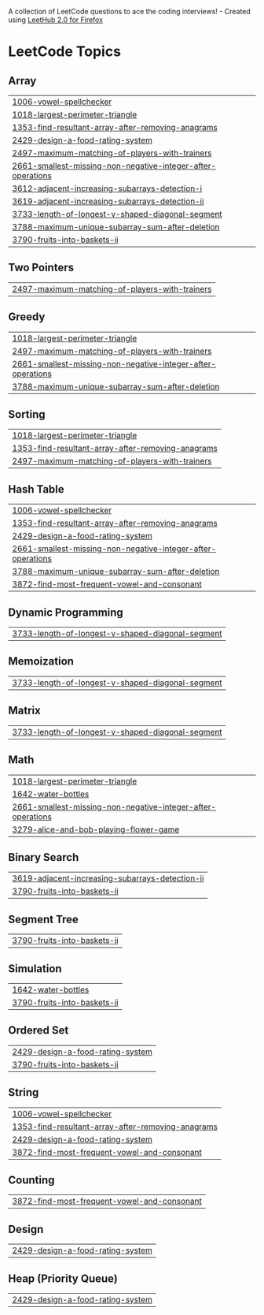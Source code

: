 A collection of LeetCode questions to ace the coding interviews! - Created using [LeetHub 2.0 for Firefox](https://github.com/maitreya2954/LeetHub-2.0-Firefox)
<!---LeetCode Topics Start-->
# LeetCode Topics
## Array
|  |
| ------- |
| [1006-vowel-spellchecker](https://github.com/realslimtaek/leetcode/tree/master/1006-vowel-spellchecker) |
| [1018-largest-perimeter-triangle](https://github.com/realslimtaek/leetcode/tree/master/1018-largest-perimeter-triangle) |
| [1353-find-resultant-array-after-removing-anagrams](https://github.com/realslimtaek/leetcode/tree/master/1353-find-resultant-array-after-removing-anagrams) |
| [2429-design-a-food-rating-system](https://github.com/realslimtaek/leetcode/tree/master/2429-design-a-food-rating-system) |
| [2497-maximum-matching-of-players-with-trainers](https://github.com/realslimtaek/leetcode/tree/master/2497-maximum-matching-of-players-with-trainers) |
| [2661-smallest-missing-non-negative-integer-after-operations](https://github.com/realslimtaek/leetcode/tree/master/2661-smallest-missing-non-negative-integer-after-operations) |
| [3612-adjacent-increasing-subarrays-detection-i](https://github.com/realslimtaek/leetcode/tree/master/3612-adjacent-increasing-subarrays-detection-i) |
| [3619-adjacent-increasing-subarrays-detection-ii](https://github.com/realslimtaek/leetcode/tree/master/3619-adjacent-increasing-subarrays-detection-ii) |
| [3733-length-of-longest-v-shaped-diagonal-segment](https://github.com/realslimtaek/leetcode/tree/master/3733-length-of-longest-v-shaped-diagonal-segment) |
| [3788-maximum-unique-subarray-sum-after-deletion](https://github.com/realslimtaek/leetcode/tree/master/3788-maximum-unique-subarray-sum-after-deletion) |
| [3790-fruits-into-baskets-ii](https://github.com/realslimtaek/leetcode/tree/master/3790-fruits-into-baskets-ii) |
## Two Pointers
|  |
| ------- |
| [2497-maximum-matching-of-players-with-trainers](https://github.com/realslimtaek/leetcode/tree/master/2497-maximum-matching-of-players-with-trainers) |
## Greedy
|  |
| ------- |
| [1018-largest-perimeter-triangle](https://github.com/realslimtaek/leetcode/tree/master/1018-largest-perimeter-triangle) |
| [2497-maximum-matching-of-players-with-trainers](https://github.com/realslimtaek/leetcode/tree/master/2497-maximum-matching-of-players-with-trainers) |
| [2661-smallest-missing-non-negative-integer-after-operations](https://github.com/realslimtaek/leetcode/tree/master/2661-smallest-missing-non-negative-integer-after-operations) |
| [3788-maximum-unique-subarray-sum-after-deletion](https://github.com/realslimtaek/leetcode/tree/master/3788-maximum-unique-subarray-sum-after-deletion) |
## Sorting
|  |
| ------- |
| [1018-largest-perimeter-triangle](https://github.com/realslimtaek/leetcode/tree/master/1018-largest-perimeter-triangle) |
| [1353-find-resultant-array-after-removing-anagrams](https://github.com/realslimtaek/leetcode/tree/master/1353-find-resultant-array-after-removing-anagrams) |
| [2497-maximum-matching-of-players-with-trainers](https://github.com/realslimtaek/leetcode/tree/master/2497-maximum-matching-of-players-with-trainers) |
## Hash Table
|  |
| ------- |
| [1006-vowel-spellchecker](https://github.com/realslimtaek/leetcode/tree/master/1006-vowel-spellchecker) |
| [1353-find-resultant-array-after-removing-anagrams](https://github.com/realslimtaek/leetcode/tree/master/1353-find-resultant-array-after-removing-anagrams) |
| [2429-design-a-food-rating-system](https://github.com/realslimtaek/leetcode/tree/master/2429-design-a-food-rating-system) |
| [2661-smallest-missing-non-negative-integer-after-operations](https://github.com/realslimtaek/leetcode/tree/master/2661-smallest-missing-non-negative-integer-after-operations) |
| [3788-maximum-unique-subarray-sum-after-deletion](https://github.com/realslimtaek/leetcode/tree/master/3788-maximum-unique-subarray-sum-after-deletion) |
| [3872-find-most-frequent-vowel-and-consonant](https://github.com/realslimtaek/leetcode/tree/master/3872-find-most-frequent-vowel-and-consonant) |
## Dynamic Programming
|  |
| ------- |
| [3733-length-of-longest-v-shaped-diagonal-segment](https://github.com/realslimtaek/leetcode/tree/master/3733-length-of-longest-v-shaped-diagonal-segment) |
## Memoization
|  |
| ------- |
| [3733-length-of-longest-v-shaped-diagonal-segment](https://github.com/realslimtaek/leetcode/tree/master/3733-length-of-longest-v-shaped-diagonal-segment) |
## Matrix
|  |
| ------- |
| [3733-length-of-longest-v-shaped-diagonal-segment](https://github.com/realslimtaek/leetcode/tree/master/3733-length-of-longest-v-shaped-diagonal-segment) |
## Math
|  |
| ------- |
| [1018-largest-perimeter-triangle](https://github.com/realslimtaek/leetcode/tree/master/1018-largest-perimeter-triangle) |
| [1642-water-bottles](https://github.com/realslimtaek/leetcode/tree/master/1642-water-bottles) |
| [2661-smallest-missing-non-negative-integer-after-operations](https://github.com/realslimtaek/leetcode/tree/master/2661-smallest-missing-non-negative-integer-after-operations) |
| [3279-alice-and-bob-playing-flower-game](https://github.com/realslimtaek/leetcode/tree/master/3279-alice-and-bob-playing-flower-game) |
## Binary Search
|  |
| ------- |
| [3619-adjacent-increasing-subarrays-detection-ii](https://github.com/realslimtaek/leetcode/tree/master/3619-adjacent-increasing-subarrays-detection-ii) |
| [3790-fruits-into-baskets-ii](https://github.com/realslimtaek/leetcode/tree/master/3790-fruits-into-baskets-ii) |
## Segment Tree
|  |
| ------- |
| [3790-fruits-into-baskets-ii](https://github.com/realslimtaek/leetcode/tree/master/3790-fruits-into-baskets-ii) |
## Simulation
|  |
| ------- |
| [1642-water-bottles](https://github.com/realslimtaek/leetcode/tree/master/1642-water-bottles) |
| [3790-fruits-into-baskets-ii](https://github.com/realslimtaek/leetcode/tree/master/3790-fruits-into-baskets-ii) |
## Ordered Set
|  |
| ------- |
| [2429-design-a-food-rating-system](https://github.com/realslimtaek/leetcode/tree/master/2429-design-a-food-rating-system) |
| [3790-fruits-into-baskets-ii](https://github.com/realslimtaek/leetcode/tree/master/3790-fruits-into-baskets-ii) |
## String
|  |
| ------- |
| [1006-vowel-spellchecker](https://github.com/realslimtaek/leetcode/tree/master/1006-vowel-spellchecker) |
| [1353-find-resultant-array-after-removing-anagrams](https://github.com/realslimtaek/leetcode/tree/master/1353-find-resultant-array-after-removing-anagrams) |
| [2429-design-a-food-rating-system](https://github.com/realslimtaek/leetcode/tree/master/2429-design-a-food-rating-system) |
| [3872-find-most-frequent-vowel-and-consonant](https://github.com/realslimtaek/leetcode/tree/master/3872-find-most-frequent-vowel-and-consonant) |
## Counting
|  |
| ------- |
| [3872-find-most-frequent-vowel-and-consonant](https://github.com/realslimtaek/leetcode/tree/master/3872-find-most-frequent-vowel-and-consonant) |
## Design
|  |
| ------- |
| [2429-design-a-food-rating-system](https://github.com/realslimtaek/leetcode/tree/master/2429-design-a-food-rating-system) |
## Heap (Priority Queue)
|  |
| ------- |
| [2429-design-a-food-rating-system](https://github.com/realslimtaek/leetcode/tree/master/2429-design-a-food-rating-system) |
<!---LeetCode Topics End-->